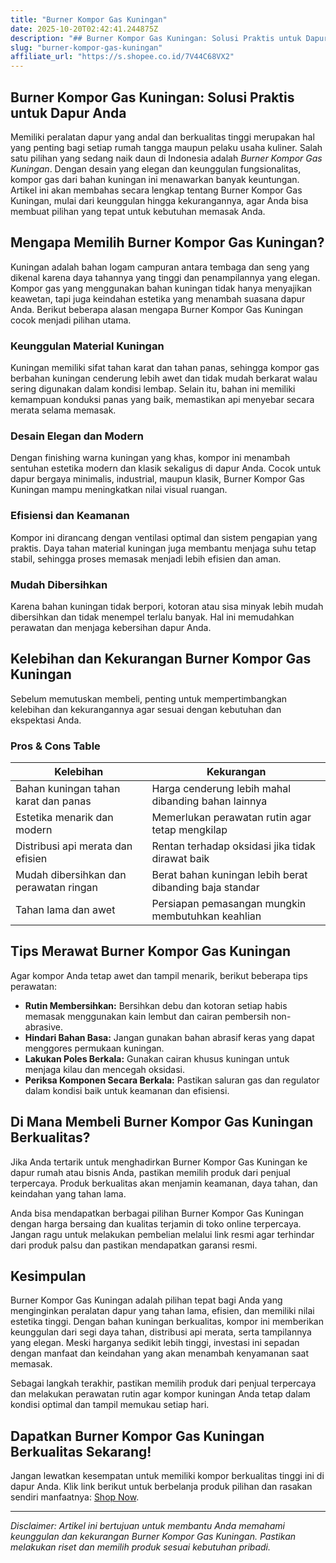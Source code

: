 ```yaml
---
title: "Burner Kompor Gas Kuningan"
date: 2025-10-20T02:42:41.244875Z
description: "## Burner Kompor Gas Kuningan: Solusi Praktis untuk Dapur Anda..."
slug: "burner-kompor-gas-kuningan"
affiliate_url: "https://s.shopee.co.id/7V44C68VX2"
---
```

## Burner Kompor Gas Kuningan: Solusi Praktis untuk Dapur Anda

Memiliki peralatan dapur yang andal dan berkualitas tinggi merupakan hal yang penting bagi setiap rumah tangga maupun pelaku usaha kuliner. Salah satu pilihan yang sedang naik daun di Indonesia adalah *Burner Kompor Gas Kuningan*. Dengan desain yang elegan dan keunggulan fungsionalitas, kompor gas dari bahan kuningan ini menawarkan banyak keuntungan. Artikel ini akan membahas secara lengkap tentang Burner Kompor Gas Kuningan, mulai dari keunggulan hingga kekurangannya, agar Anda bisa membuat pilihan yang tepat untuk kebutuhan memasak Anda.

## Mengapa Memilih Burner Kompor Gas Kuningan?

Kuningan adalah bahan logam campuran antara tembaga dan seng yang dikenal karena daya tahannya yang tinggi dan penampilannya yang elegan. Kompor gas yang menggunakan bahan kuningan tidak hanya menyajikan keawetan, tapi juga keindahan estetika yang menambah suasana dapur Anda. Berikut beberapa alasan mengapa Burner Kompor Gas Kuningan cocok menjadi pilihan utama.

### Keunggulan Material Kuningan

Kuningan memiliki sifat tahan karat dan tahan panas, sehingga kompor gas berbahan kuningan cenderung lebih awet dan tidak mudah berkarat walau sering digunakan dalam kondisi lembap. Selain itu, bahan ini memiliki kemampuan konduksi panas yang baik, memastikan api menyebar secara merata selama memasak.

### Desain Elegan dan Modern

Dengan finishing warna kuningan yang khas, kompor ini menambah sentuhan estetika modern dan klasik sekaligus di dapur Anda. Cocok untuk dapur bergaya minimalis, industrial, maupun klasik, Burner Kompor Gas Kuningan mampu meningkatkan nilai visual ruangan.

### Efisiensi dan Keamanan

Kompor ini dirancang dengan ventilasi optimal dan sistem pengapian yang praktis. Daya tahan material kuningan juga membantu menjaga suhu tetap stabil, sehingga proses memasak menjadi lebih efisien dan aman.

### Mudah Dibersihkan

Karena bahan kuningan tidak berpori, kotoran atau sisa minyak lebih mudah dibersihkan dan tidak menempel terlalu banyak. Hal ini memudahkan perawatan dan menjaga kebersihan dapur Anda.

## Kelebihan dan Kekurangan Burner Kompor Gas Kuningan

Sebelum memutuskan membeli, penting untuk mempertimbangkan kelebihan dan kekurangannya agar sesuai dengan kebutuhan dan ekspektasi Anda.

### Pros & Cons Table

| **Kelebihan**                                | **Kekurangan**                                 |
|----------------------------------------------|----------------------------------------------|
| Bahan kuningan tahan karat dan panas         | Harga cenderung lebih mahal dibanding bahan lainnya |
| Estetika menarik dan modern                | Memerlukan perawatan rutin agar tetap mengkilap |
| Distribusi api merata dan efisien            | Rentan terhadap oksidasi jika tidak dirawat baik |
| Mudah dibersihkan dan perawatan ringan    | Berat bahan kuningan lebih berat dibanding baja standar |
| Tahan lama dan awet                        | Persiapan pemasangan mungkin membutuhkan keahlian|

## Tips Merawat Burner Kompor Gas Kuningan

Agar kompor Anda tetap awet dan tampil menarik, berikut beberapa tips perawatan:

- **Rutin Membersihkan:** Bersihkan debu dan kotoran setiap habis memasak menggunakan kain lembut dan cairan pembersih non-abrasive.
- **Hindari Bahan Basa:** Jangan gunakan bahan abrasif keras yang dapat menggores permukaan kuningan.
- **Lakukan Poles Berkala:** Gunakan cairan khusus kuningan untuk menjaga kilau dan mencegah oksidasi.
- **Periksa Komponen Secara Berkala:** Pastikan saluran gas dan regulator dalam kondisi baik untuk keamanan dan efisiensi.

## Di Mana Membeli Burner Kompor Gas Kuningan Berkualitas?

Jika Anda tertarik untuk menghadirkan Burner Kompor Gas Kuningan ke dapur rumah atau bisnis Anda, pastikan memilih produk dari penjual terpercaya. Produk berkualitas akan menjamin keamanan, daya tahan, dan keindahan yang tahan lama.

Anda bisa mendapatkan berbagai pilihan Burner Kompor Gas Kuningan dengan harga bersaing dan kualitas terjamin di toko online terpercaya. Jangan ragu untuk melakukan pembelian melalui link resmi agar terhindar dari produk palsu dan pastikan mendapatkan garansi resmi.

## Kesimpulan

Burner Kompor Gas Kuningan adalah pilihan tepat bagi Anda yang menginginkan peralatan dapur yang tahan lama, efisien, dan memiliki nilai estetika tinggi. Dengan bahan kuningan berkualitas, kompor ini memberikan keunggulan dari segi daya tahan, distribusi api merata, serta tampilannya yang elegan. Meski harganya sedikit lebih tinggi, investasi ini sepadan dengan manfaat dan keindahan yang akan menambah kenyamanan saat memasak.

Sebagai langkah terakhir, pastikan memilih produk dari penjual terpercaya dan melakukan perawatan rutin agar kompor kuningan Anda tetap dalam kondisi optimal dan tampil memukau setiap hari.

## Dapatkan Burner Kompor Gas Kuningan Berkualitas Sekarang!

Jangan lewatkan kesempatan untuk memiliki kompor berkualitas tinggi ini di dapur Anda. Klik link berikut untuk berbelanja produk pilihan dan rasakan sendiri manfaatnya: [Shop Now](https://s.shopee.co.id/7V44C68VX2).

---

*Disclaimer: Artikel ini bertujuan untuk membantu Anda memahami keunggulan dan kekurangan Burner Kompor Gas Kuningan. Pastikan melakukan riset dan memilih produk sesuai kebutuhan pribadi.*